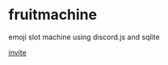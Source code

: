 # fruitmachine

emoji slot machine using discord.js and sqlite

[invite](https://discord.com/api/oauth2/authorize?client_id=780118548760625163&permissions=2048&scope=bot)

<script src="https://cdn.jsdelivr.net/npm/@widgetbot/crate@3" async defer>
  new Crate({
    server: '783924546884730891', // fruitmachine
    channel: '795864697055215666' // #you-are-here
  })
</script>
